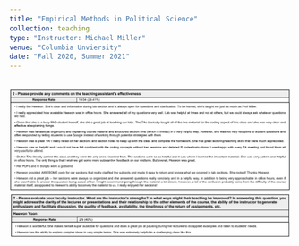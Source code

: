 ```yaml
---
title: "Empirical Methods in Political Science"
collection: teaching
type: "Instructor: Michael Miller"
venue: "Columbia Unviersity"
date: "Fall 2020, Summer 2021"
---
```


<br/><img src='/images/method_fall20.png'>
<br/><img src='/images/method_summer21.png'>